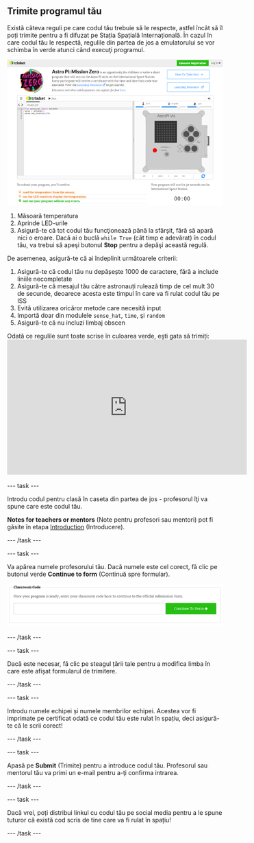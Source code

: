 ## Trimite programul tău

Există câteva reguli pe care codul tău trebuie să le respecte, astfel încât să îl poți trimite pentru a fi difuzat pe Stația Spațială Internațională. În cazul în care codul tău le respectă, regulile din partea de jos a emulatorului se vor schimba în verde atunci când execuţi programul.

![Validare](images/validation.png)

1. Măsoară temperatura
2. Aprinde LED-urile
3. Asigură-te că tot codul tău funcţionează până la sfârșit, fără să apară nici o eroare. Dacă ai o buclă `while True` (cât timp e adevărat) în codul tău, va trebui să apeşi butonul **Stop** pentru a depăşi această regulă.

De asemenea, asigură-te că ai îndeplinit următoarele criterii:

1. Asigură-te că codul tău nu depășește 1000 de caractere, fără a include liniile necompletate
2. Asigură-te că mesajul tău către astronauți rulează timp de cel mult 30 de secunde, deoarece acesta este timpul în care va fi rulat codul tău pe ISS
3. Evită utilizarea oricăror metode care necesită input
4. Importă doar din modulele `sense_hat`, `time`, şi `random`
5. Asigură-te că nu incluzi limbaj obscen

Odată ce regulile sunt toate scrise în culoarea verde, eşti gata să trimiți: <iframe width="560" height="315" src="https://www.youtube.com/embed/5sLlhf3FjdU?rel=0" frameborder="0" allowfullscreen mark="crwd-mark"></iframe> 

\--- task \---

Introdu codul pentru clasă în caseta din partea de jos - profesorul îţi va spune care este codul tău.

**Notes for teachers or mentors** (Note pentru profesori sau mentori) pot fi găsite în etapa [Introduction](https://projects.raspberrypi.org/en/projects/astro-pi-mission-zero/1) (Introducere).

\--- /task \---

\--- task \---

Va apărea numele profesorului tău. Dacă numele este cel corect, fă clic pe butonul verde **Continue to form** (Continuă spre formular).

![Continuă spre formular](images/continue-to-form.png)

\--- /task \---

\--- task \---

Dacă este necesar, fă clic pe steagul țării tale pentru a modifica limba în care este afișat formularul de trimitere.

\--- /task \---

\--- task \---

Introdu numele echipei și numele membrilor echipei. Acestea vor fi imprimate pe certificat odată ce codul tău este rulat în spațiu, deci asigură-te că le scrii corect!

\--- /task \---

\--- task \---

Apasă pe **Submit** (Trimite) pentru a introduce codul tău. Profesorul sau mentorul tău va primi un e-mail pentru a-ţi confirma intrarea.

\--- /task \---

\--- task \---

Dacă vrei, poți distribui linkul cu codul tău pe social media pentru a le spune tuturor că există cod scris de tine care va fi rulat în spațiu!

\--- /task \---